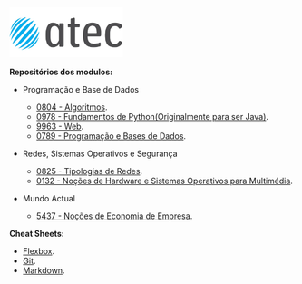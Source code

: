 <img label='ATEC Logo' src="https://github.com/JPSCorreia/ATEC/blob/main/atec_LOGOTIPO.webp" width='200px' />

**Repositórios dos modulos:**

- Programação e Base de Dados
  - [0804 - Algoritmos](https://github.com/JPSCorreia/0804-Algoritmos).
  - [0978 - Fundamentos de Python(Originalmente para ser Java)](0978-Fundamentos-de-Python).
  - [9963 - Web](https://github.com/JPSCorreia/9963-Web).
  - [0789 - Programação e Bases de Dados](https://github.com/JPSCorreia/0789-Programacao-e-bases-de-dados).

- Redes, Sistemas Operativos e Segurança
  - [0825 - Tipologias de Redes](https://github.com/JPSCorreia/0825-Tipologias-de-Redes).
  - [0132 - Noções de Hardware e Sistemas Operativos para Multimédia](https://github.com/JPSCorreia/0132-Nocoes-de-Hardware-e-Sistemas-Operativos-para-Multimedia).
  
- Mundo Actual
  - [5437 - Noções de Economia de Empresa](https://github.com/JPSCorreia/5437-Nocoes-de-Economia-de-Empresa).
 
**Cheat Sheets:**
- [Flexbox](https://css-tricks.com/snippets/css/a-guide-to-flexbox/).
- [Git](https://github.com/JPSCorreia/ATEC/blob/main/Material%20Adicional/Git-Cheat-Sheet.pdf).
- [Markdown](https://github.com/JPSCorreia/ATEC/blob/main/Material%20Adicional/markdown-cheatsheet.pdf).
